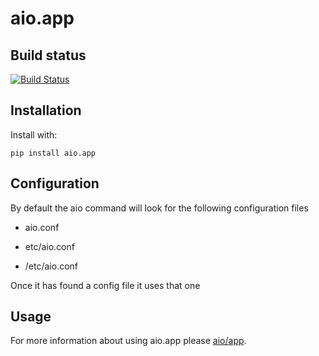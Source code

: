 aio.app
=======

Build status
------------

[![Build Status](https://travis-ci.org/phlax/aio.app.svg?branch=master)](https://travis-ci.org/phlax/aio.app)


Installation
------------

Install with:

``
  pip install aio.app
``

Configuration
-------------

By default the aio command will look for the following configuration files

   - aio.conf
   
   - etc/aio.conf
   
   - /etc/aio.conf

Once it has found a config file it uses that one


Usage
-----

For more information about using aio.app please [aio/app](aio/app).
